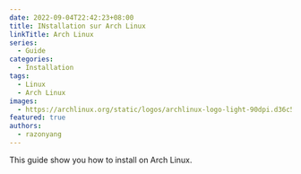 ```yaml
---
date: 2022-09-04T22:42:23+08:00
title: INstallation sur Arch Linux
linkTitle: Arch Linux
series:
  - Guide
categories:
  - Installation
tags:
  - Linux
  - Arch Linux
images:
  - https://archlinux.org/static/logos/archlinux-logo-light-90dpi.d36c53534a2b.png?width=600&height=199
featured: true
authors:
  - razonyang
---
```


This guide show you how to install on Arch Linux.
